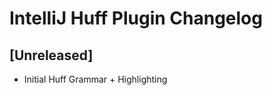 <!-- Keep a Changelog guide -> https://keepachangelog.com -->
# IntelliJ Huff Plugin Changelog

## [Unreleased]
- Initial Huff Grammar + Highlighting